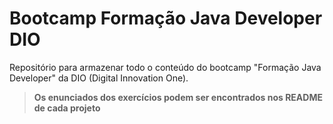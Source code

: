 # Bootcamp Formação Java Developer DIO

Repositório para armazenar todo o conteúdo do bootcamp "Formação Java Developer" da DIO (Digital Innovation One).

> **Os enunciados dos exercícios podem ser encontrados nos README de cada projeto**